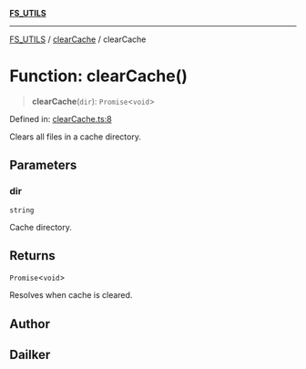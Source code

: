 [**FS_UTILS**](../../README.md)

***

[FS_UTILS](../../README.md) / [clearCache](../README.md) / clearCache

# Function: clearCache()

> **clearCache**(`dir`): `Promise`\<`void`\>

Defined in: [clearCache.ts:8](https://github.com/dailker/everyutil-js/blob/7799f3f003cb23f425be3f1c83c38483e2648188/src/fs/clearCache.ts#L8)

Clears all files in a cache directory.

## Parameters

### dir

`string`

Cache directory.

## Returns

`Promise`\<`void`\>

Resolves when cache is cleared.

## Author

## Dailker
